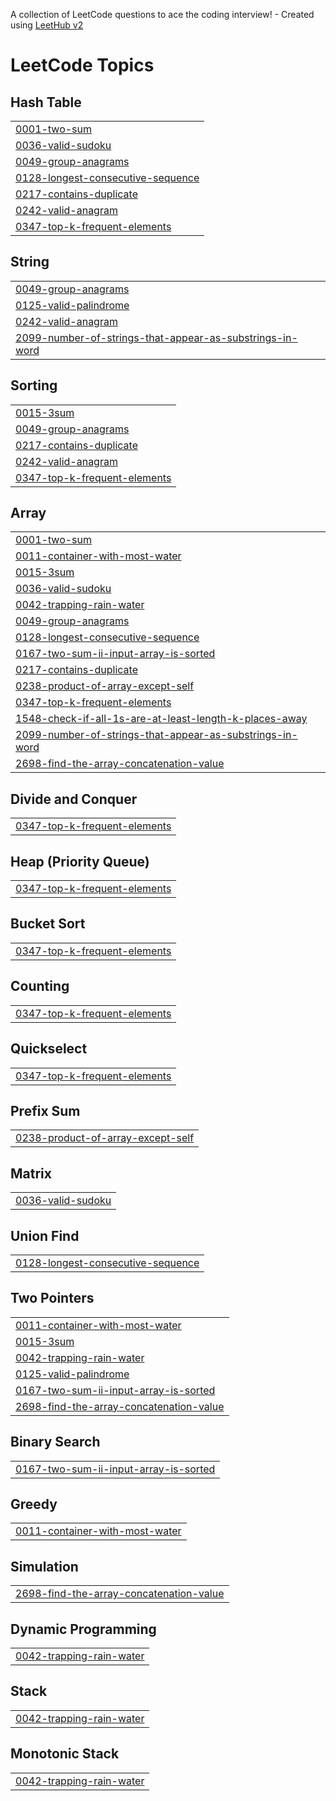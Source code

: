 A collection of LeetCode questions to ace the coding interview! - Created using [LeetHub v2](https://github.com/arunbhardwaj/LeetHub-2.0)
<!---LeetCode Topics Start-->
# LeetCode Topics
## Hash Table
|  |
| ------- |
| [0001-two-sum](https://github.com/harshsinghinf/DSA/tree/master/0001-two-sum) |
| [0036-valid-sudoku](https://github.com/harshsinghinf/DSA/tree/master/0036-valid-sudoku) |
| [0049-group-anagrams](https://github.com/harshsinghinf/DSA/tree/master/0049-group-anagrams) |
| [0128-longest-consecutive-sequence](https://github.com/harshsinghinf/DSA/tree/master/0128-longest-consecutive-sequence) |
| [0217-contains-duplicate](https://github.com/harshsinghinf/DSA/tree/master/0217-contains-duplicate) |
| [0242-valid-anagram](https://github.com/harshsinghinf/DSA/tree/master/0242-valid-anagram) |
| [0347-top-k-frequent-elements](https://github.com/harshsinghinf/DSA/tree/master/0347-top-k-frequent-elements) |
## String
|  |
| ------- |
| [0049-group-anagrams](https://github.com/harshsinghinf/DSA/tree/master/0049-group-anagrams) |
| [0125-valid-palindrome](https://github.com/harshsinghinf/DSA/tree/master/0125-valid-palindrome) |
| [0242-valid-anagram](https://github.com/harshsinghinf/DSA/tree/master/0242-valid-anagram) |
| [2099-number-of-strings-that-appear-as-substrings-in-word](https://github.com/harshsinghinf/DSA/tree/master/2099-number-of-strings-that-appear-as-substrings-in-word) |
## Sorting
|  |
| ------- |
| [0015-3sum](https://github.com/harshsinghinf/DSA/tree/master/0015-3sum) |
| [0049-group-anagrams](https://github.com/harshsinghinf/DSA/tree/master/0049-group-anagrams) |
| [0217-contains-duplicate](https://github.com/harshsinghinf/DSA/tree/master/0217-contains-duplicate) |
| [0242-valid-anagram](https://github.com/harshsinghinf/DSA/tree/master/0242-valid-anagram) |
| [0347-top-k-frequent-elements](https://github.com/harshsinghinf/DSA/tree/master/0347-top-k-frequent-elements) |
## Array
|  |
| ------- |
| [0001-two-sum](https://github.com/harshsinghinf/DSA/tree/master/0001-two-sum) |
| [0011-container-with-most-water](https://github.com/harshsinghinf/DSA/tree/master/0011-container-with-most-water) |
| [0015-3sum](https://github.com/harshsinghinf/DSA/tree/master/0015-3sum) |
| [0036-valid-sudoku](https://github.com/harshsinghinf/DSA/tree/master/0036-valid-sudoku) |
| [0042-trapping-rain-water](https://github.com/harshsinghinf/DSA/tree/master/0042-trapping-rain-water) |
| [0049-group-anagrams](https://github.com/harshsinghinf/DSA/tree/master/0049-group-anagrams) |
| [0128-longest-consecutive-sequence](https://github.com/harshsinghinf/DSA/tree/master/0128-longest-consecutive-sequence) |
| [0167-two-sum-ii-input-array-is-sorted](https://github.com/harshsinghinf/DSA/tree/master/0167-two-sum-ii-input-array-is-sorted) |
| [0217-contains-duplicate](https://github.com/harshsinghinf/DSA/tree/master/0217-contains-duplicate) |
| [0238-product-of-array-except-self](https://github.com/harshsinghinf/DSA/tree/master/0238-product-of-array-except-self) |
| [0347-top-k-frequent-elements](https://github.com/harshsinghinf/DSA/tree/master/0347-top-k-frequent-elements) |
| [1548-check-if-all-1s-are-at-least-length-k-places-away](https://github.com/harshsinghinf/DSA/tree/master/1548-check-if-all-1s-are-at-least-length-k-places-away) |
| [2099-number-of-strings-that-appear-as-substrings-in-word](https://github.com/harshsinghinf/DSA/tree/master/2099-number-of-strings-that-appear-as-substrings-in-word) |
| [2698-find-the-array-concatenation-value](https://github.com/harshsinghinf/DSA/tree/master/2698-find-the-array-concatenation-value) |
## Divide and Conquer
|  |
| ------- |
| [0347-top-k-frequent-elements](https://github.com/harshsinghinf/DSA/tree/master/0347-top-k-frequent-elements) |
## Heap (Priority Queue)
|  |
| ------- |
| [0347-top-k-frequent-elements](https://github.com/harshsinghinf/DSA/tree/master/0347-top-k-frequent-elements) |
## Bucket Sort
|  |
| ------- |
| [0347-top-k-frequent-elements](https://github.com/harshsinghinf/DSA/tree/master/0347-top-k-frequent-elements) |
## Counting
|  |
| ------- |
| [0347-top-k-frequent-elements](https://github.com/harshsinghinf/DSA/tree/master/0347-top-k-frequent-elements) |
## Quickselect
|  |
| ------- |
| [0347-top-k-frequent-elements](https://github.com/harshsinghinf/DSA/tree/master/0347-top-k-frequent-elements) |
## Prefix Sum
|  |
| ------- |
| [0238-product-of-array-except-self](https://github.com/harshsinghinf/DSA/tree/master/0238-product-of-array-except-self) |
## Matrix
|  |
| ------- |
| [0036-valid-sudoku](https://github.com/harshsinghinf/DSA/tree/master/0036-valid-sudoku) |
## Union Find
|  |
| ------- |
| [0128-longest-consecutive-sequence](https://github.com/harshsinghinf/DSA/tree/master/0128-longest-consecutive-sequence) |
## Two Pointers
|  |
| ------- |
| [0011-container-with-most-water](https://github.com/harshsinghinf/DSA/tree/master/0011-container-with-most-water) |
| [0015-3sum](https://github.com/harshsinghinf/DSA/tree/master/0015-3sum) |
| [0042-trapping-rain-water](https://github.com/harshsinghinf/DSA/tree/master/0042-trapping-rain-water) |
| [0125-valid-palindrome](https://github.com/harshsinghinf/DSA/tree/master/0125-valid-palindrome) |
| [0167-two-sum-ii-input-array-is-sorted](https://github.com/harshsinghinf/DSA/tree/master/0167-two-sum-ii-input-array-is-sorted) |
| [2698-find-the-array-concatenation-value](https://github.com/harshsinghinf/DSA/tree/master/2698-find-the-array-concatenation-value) |
## Binary Search
|  |
| ------- |
| [0167-two-sum-ii-input-array-is-sorted](https://github.com/harshsinghinf/DSA/tree/master/0167-two-sum-ii-input-array-is-sorted) |
## Greedy
|  |
| ------- |
| [0011-container-with-most-water](https://github.com/harshsinghinf/DSA/tree/master/0011-container-with-most-water) |
## Simulation
|  |
| ------- |
| [2698-find-the-array-concatenation-value](https://github.com/harshsinghinf/DSA/tree/master/2698-find-the-array-concatenation-value) |
## Dynamic Programming
|  |
| ------- |
| [0042-trapping-rain-water](https://github.com/harshsinghinf/DSA/tree/master/0042-trapping-rain-water) |
## Stack
|  |
| ------- |
| [0042-trapping-rain-water](https://github.com/harshsinghinf/DSA/tree/master/0042-trapping-rain-water) |
## Monotonic Stack
|  |
| ------- |
| [0042-trapping-rain-water](https://github.com/harshsinghinf/DSA/tree/master/0042-trapping-rain-water) |
<!---LeetCode Topics End-->